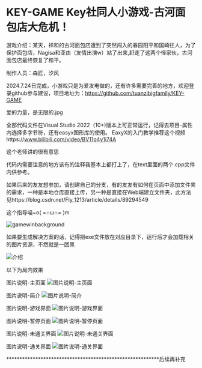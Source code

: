 # KEY-GAME Key社同人小游戏-古河面包店大危机！
游戏介绍：某天，祥和的古河面包店遭到了突然闯入的春园阳平和国崎往人，为了保护面包店，Nagisa和亚由（友情出演w）站了出来,赶走了这两个怪家伙，古河面包店最终恢复了和平。

制作人员：森匠，汐风

2024.7.24日完成，小游戏只是为爱发电做的，还有许多需要完善的地方，欢迎登录github参与建设，项目地址为：https://github.com/tuanzibigfamily/KEY-GAME

爱的力量，是无限的.jpg

全部代码文件在Visual Studio 2022（10+)版本上可正常运行，记得去项目-属性内选择多字节符，还有easyx图形库的使用。
EaxyX的入门教学推荐这个视频https://www.bilibili.com/video/BV11p4y1i74A

这个老师讲的很有意思

代码内需要注意的地方该有的注释我基本上都打上了，在text里面的两个.cpp文件内供参考。

如果后来的友友想参加，请创建自己的分支，有的友友有如何在页面中添加文件夹的需求，一种是本地仓库直接上传，另一种是直接在Web端建立文件夹，此方法见https://blog.csdn.net/Fly_1213/article/details/89294549

这个指导喵~o( =∩ω∩= )m

![gamewinbackground](https://github.com/user-attachments/assets/b7ab55c8-7dae-4cb7-8de3-9fc3099880e4)

如果要生成解决方案的话，记得把exe文件放在对应目录下，运行后才会加载相关的图片资源，不然就是一团黑

![介绍](https://github.com/user-attachments/assets/b7975bee-24ee-4df8-9adf-37957578cdc2)


以下为局内效果

图片说明-主页面
![图片说明-主页面](https://github.com/user-attachments/assets/0a4c61f7-00d5-450c-a1e7-f62c5eebcc54)

图片说明-简介
![图片说明-简介](https://github.com/user-attachments/assets/576b4019-ea34-4e05-9561-61dacdf0a664)

图片说明-游戏界面
![图片说明-游戏界面](https://github.com/user-attachments/assets/22a84185-6188-4498-bf2b-de34197441bc)

图片说明-暂停页面
![图片说明-暂停页面](https://github.com/user-attachments/assets/2aa3580a-a912-4dc1-a62b-f347b50ae8d8)

图片说明-未通关界面
![图片说明-未通关界面](https://github.com/user-attachments/assets/fd24218f-7230-4a25-87c0-20d519de7114)

图片说明-通关界面
![图片说明-通关界面](https://github.com/user-attachments/assets/629a1064-3e5e-495c-85f3-dc5d2e0556e5)


**********************************************************后续再补充
